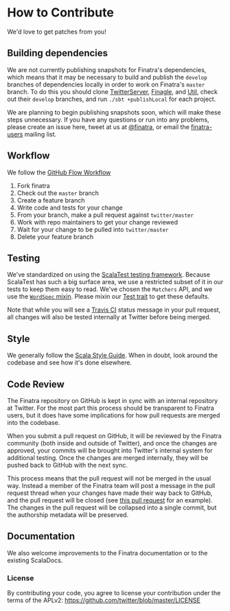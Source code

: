 # How to Contribute

We'd love to get patches from you!

## Building dependencies

We are not currently publishing snapshots for Finatra's dependencies, which
means that it may be necessary to build and publish the `develop` branches of dependencies locally 
in order to work on Finatra's `master` branch. To do this you should clone [TwitterServer][twitter-server-repo], 
[Finagle][finagle-repo], and [Util][util-repo], check out their `develop` branches, and run `./sbt +publishLocal` 
for each project.

We are planning to begin publishing snapshots soon, which will make these steps
unnecessary. If you have any questions or run into any problems, please create
an issue here, tweet at us at [@finatra](https://twitter.com/finatra), or email
the [finatra-users](https://groups.google.com/forum/#!forum/finatra-users) mailing list.

## Workflow

We follow the [GitHub Flow Workflow](https://guides.github.com/introduction/flow/)

1.  Fork finatra
2.  Check out the `master` branch
3.  Create a feature branch
4.  Write code and tests for your change
6.  From your branch, make a pull request against `twitter/master`
7.  Work with repo maintainers to get your change reviewed
8.  Wait for your change to be pulled into `twitter/master`
9.  Delete your feature branch

## Testing

We've standardized on using the [ScalaTest testing framework][scalatest].
Because ScalaTest has such a big surface area, we use a restricted subset of it
in our tests to keep them easy to read.  We've chosen the `Matchers` API, and we use 
the [`WordSpec` mixin][wordspec]. Please mixin our [Test trait][test-trait] to get
these defaults.

Note that while you will see a [Travis CI][travis-ci] status message in your
pull request, all changes will also be tested internally at Twitter before being merged.

## Style

We generally follow the [Scala Style Guide][scala-style-guide]. When in doubt, look around the codebase and see how it's done elsewhere.

## Code Review

The Finatra repository on GitHub is kept in sync with an internal repository at
Twitter. For the most part this process should be transparent to Finatra users,
but it does have some implications for how pull requests are merged into the
codebase.

When you submit a pull request on GitHub, it will be reviewed by the
Finatra community (both inside and outside of Twitter), and once the changes are
approved, your commits will be brought into Twitter's internal system for additional
testing. Once the changes are merged internally, they will be pushed back to
GitHub with the next sync.

This process means that the pull request will not be merged in the usual way.
Instead a member of the Finatra team will post a message in the pull request
thread when your changes have made their way back to GitHub, and the pull
request will be closed (see [this pull request][pull-example] for an example). The changes
in the pull request will be collapsed into a single commit, but the authorship
metadata will be preserved.

## Documentation

We also welcome improvements to the Finatra documentation or to the existing ScalaDocs.

[pull-example]: https://github.com/twitter/finagle/pull/267
[twitter-server-repo]: https://github.com/twitter/twitter-server
[finagle-repo]: https://github.com/twitter/finagle
[util-repo]: https://github.com/twitter/util
[effectivescala]: https://twitter.github.io/effectivescala/
[wordspec]: http://doc.scalatest.org/2.2.1/#org.scalatest.WordSpec
[scalatest]: http://www.scalatest.org/
[scala-style-guide]: http://docs.scala-lang.org/style/scaladoc.html
[travis-ci]: https://travis-ci.org/twitter/finatra
[test-trait]: https://github.com/twitter/blob/master/inject/inject-core/src/test/scala/com/twitter/inject/Test.scala

### License
By contributing your code, you agree to license your contribution under the terms of the APLv2:
https://github.com/twitter/blob/master/LICENSE
